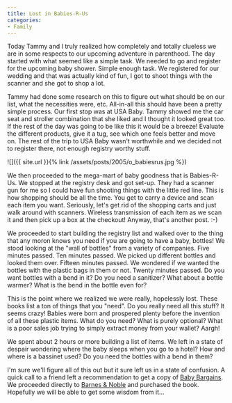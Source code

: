 ```yaml
---
title: Lost in Babies-R-Us
categories:
- Family
---
```


Today Tammy and I truly realized how completely and totally clueless we are in some respects to our upcoming adventure in parenthood. The day started with what seemed like a simple task. We needed to go and register for the upcoming baby shower. Simple enough task. We registered for our wedding and that was actually kind of fun, I got to shoot things with the scanner and she got to shop a lot.

Tammy had done some research on this to figure out what should be on our list, what the necessities were, etc. All-in-all this should have been a pretty simple process. Our first stop was at USA Baby. Tammy showed me the car seat and stroller combination that she liked and I thought it looked great too. If the rest of the day was going to be like this it would be a breeze! Evaluate the different products, give it a tug, see which one feels better and move on. The rest of the trip to USA Baby wasn't worthwhile and we decided not to register there, not enough registry worthy stuff.

![]({{ site.url }}{% link /assets/posts/2005/o_babiesrus.jpg %})

We then proceeded to the mega-mart of baby goodness that is Babies-R-Us. We stopped at the registry desk and got set-up. They had a scanner gun for me so I could have fun shooting things with the little red line. This is how shopping should be all the time. You get to carry a device and scan each item you want. Seriously, let's get rid of the shopping carts and just walk around with scanners. Wireless transmission of each item as we scan it and then pick up a box at the checkout! Anyway, that's another post. :-)

We proceeded to start building the registry list and walked over to the thing that any moron knows you need if you are going to have a baby, bottles! We stood looking at the "wall of bottles" from a variety of companies. Five minutes passed. Ten minutes passed. We picked up different bottles and looked them over. Fifteen minutes passed. We wondered if we wanted the bottles with the plastic bags in them or not. Twenty minutes passed. Do you want bottles with a bend in it? Do you need a sanitizer? What about a bottle warmer? What is the bend in the bottle even for?

This is the point where we realized we were really, hopelessly lost. These books list a ton of things that you "need". Do you really need all this stuff? It seems crazy! Babies were born and prospered plenty before the invention of all these plastic items. What do you need? What is purely optional? What is a poor sales job trying to simply extract money from your wallet? Aargh!

We spent about 2 hours or more building a list of items. We left in a state of despair wondering where the baby sleeps when you go to a hotel? How and where is a bassinet used? Do you need the bottles with a bend in them?

I'm sure we'll figure all of this out but it sure left us in a state of confusion. A quick call to a friend left a recommendation to get a copy of [Baby Bargains](http://search.barnesandnoble.com/booksearch/isbnInquiry.asp?isbn=1889392197). We proceeded directly to [Barnes & Noble](http://www.barnesandnoble.com/) and purchased the book. Hopefully we will be able to get some wisdom from it...
